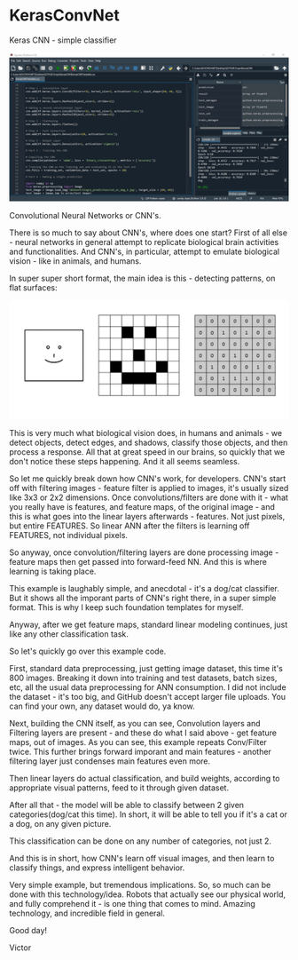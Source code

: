 # KerasConvNet
Keras CNN - simple classifier

![alt text](https://github.com/VBukowsky81/KerasConvNet/blob/main/KerasCNNPic.jpg)

Convolutional Neural Networks or CNN's.

There is so much to say about CNN's, where does one start? First of all else - neural networks in general attempt to replicate biological brain activities and functionalities. And CNN's, in particular, attempt to emulate biological vision - like in animals, and humans.

In super super short format, the main idea is this - detecting patterns, on flat surfaces:

![alt text](https://github.com/VBukowsky81/KerasConvNet/blob/main/DigitalSmile.jpg)

This is very much what biological vision does, in humans and animals - we detect objects, detect edges, and shadows, classify those objects, and then process a response. All that at great speed in our brains, so quickly that we don't notice these steps happening. And it all seems seamless.

So let me quickly break down how CNN's work, for developers. CNN's start off with filtering images - feature filter is applied to images, it's usually sized like 3x3 or 2x2 dimensions. Once convolutions/filters are done with it - what you really have is features, and feature maps, of the original image - and this is what goes into the linear layers afterwards - features. Not just pixels, but entire FEATURES. So linear ANN after the filters is learning off FEATURES, not individual pixels.

So anyway, once convolution/filtering layers are done processing image - feature maps then get passed into forward-feed NN. And this is where learning is taking place.

This example is laughably simple, and anecdotal - it's a dog/cat classifier. But it shows all the imporant parts of CNN's right there, in a super simple format. This is why I keep such foundation templates for myself.

Anyway, after we get feature maps, standard linear modeling continues, just like any other classification task.

So let's quickly go over this example code.

First, standard data preprocessing, just getting image dataset, this time it's 800 images. Breaking it down into training and test datasets, batch sizes, etc, all the usual data preprocessing for ANN consumption. I did not include the dataset - it's too big, and GitHub doesn't accept larger file uploads. You can find your own, any dataset would do, ya know.

Next, building the CNN itself, as you can see, Convolution layers and Filtering layers are present - and these do what I said above - get feature maps, out of images. As you can see, this example repeats Conv/Filter twice. This further brings forward imporant and main features - another filtering layer just condenses main features even more.

Then linear layers do actual classification, and build weights, according to appropriate visual patterns, feed to it through given dataset.

After all that - the model will be able to classify between 2 given categories(dog/cat this time). In short, it will be able to tell you if it's a cat or a dog, on any given picture.

This classification can be done on any number of categories, not just 2.

And this is in short, how CNN's learn off visual images, and then learn to classify things, and express intelligent behavior.

Very simple example, but tremendous implications. So, so much can be done with this technology/idea. Robots that actually see our physical world, and fully comprehend it - is one thing that comes to mind. Amazing technology, and incredible field in general.

Good day!

Victor






